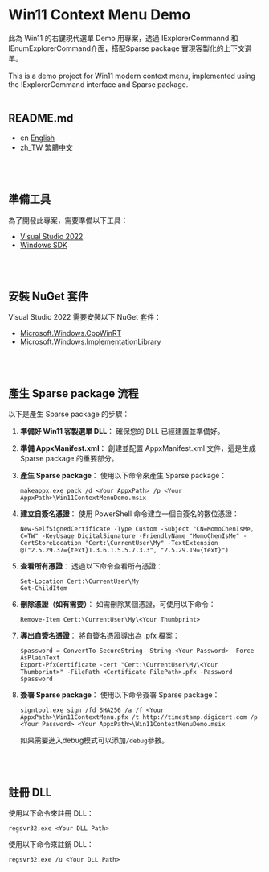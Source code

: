 # Win11 Context Menu Demo
此為 Win11 的右鍵現代選單 Demo 用專案，透過 IExplorerCommannd 和 IEnumExplorerCommand介面，搭配Sparse package 實現客製化的上下文選單。
<br>
<br>
This is a demo project for Win11 modern context menu, implemented using the IExplorerCommand interface and Sparse package.
<br>
<br>

## README.md
- en [English](Readme/README.en.md)
- zh_TW [繁體中文](Readme/README.zh_TW.md)
<br>
<br>

## 準備工具
為了開發此專案，需要準備以下工具：
- [Visual Studio 2022](https://visualstudio.microsoft.com/zh-hant/vs/whatsnew/)
- [Windows SDK](https://developer.microsoft.com/zh-tw/windows/downloads/windows-sdk/)
<br>
<br>

## 安裝 NuGet 套件
Visual Studio 2022 需要安裝以下 NuGet 套件：
- [Microsoft.Windows.CppWinRT](https://github.com/Microsoft/cppwinrt)
- [Microsoft.Windows.ImplementationLibrary](https://github.com/Microsoft/wil)
<br>
<br>

## 產生 Sparse package 流程
以下是產生 Sparse package 的步驟：

1. **準備好 Win11 客製選單 DLL**：
   確保您的 DLL 已經建置並準備好。

2. **準備 AppxManifest.xml**：
   創建並配置 AppxManifest.xml 文件，這是生成 Sparse package 的重要部分。

3. **產生 Sparse package**：
   使用以下命令來產生 Sparse package：
    ```
    makeappx.exe pack /d <Your AppxPath> /p <Your AppxPath>\Win11ContextMenuDemo.msix
    ```

4. **建立自簽名憑證**：
使用 PowerShell 命令建立一個自簽名的數位憑證：
    ```
    New-SelfSignedCertificate -Type Custom -Subject "CN=MomoChenIsMe, C=TW" -KeyUsage DigitalSignature -FriendlyName "MomoChenIsMe" -CertStoreLocation "Cert:\CurrentUser\My" -TextExtension @("2.5.29.37={text}1.3.6.1.5.5.7.3.3", "2.5.29.19={text}")
    ```

5. **查看所有憑證**：
透過以下命令查看所有憑證：
    ```
    Set-Location Cert:\CurrentUser\My
    Get-ChildItem
    ```

6. **刪除憑證（如有需要）**：
如需刪除某個憑證，可使用以下命令：
    ```
    Remove-Item Cert:\CurrentUser\My\<Your Thumbprint>
    ```

7. **導出自簽名憑證**：
將自簽名憑證導出為 .pfx 檔案：
    ```
    $password = ConvertTo-SecureString -String <Your Password> -Force -AsPlainText
    Export-PfxCertificate -cert "Cert:\CurrentUser\My\<Your Thumbprint>" -FilePath <Certificate FilePath>.pfx -Password $password
    ```

8. **簽署 Sparse package**：
使用以下命令簽署 Sparse package： 
    ```
    signtool.exe sign /fd SHA256 /a /f <Your AppxPath>\Win11ContextMenu.pfx /t http://timestamp.digicert.com /p <Your Password> <Your AppxPath>\Win11ContextMenuDemo.msix
    ```
    如果需要進入debug模式可以添加`/debug`參數。
<br>
<br>

## 註冊 DLL
使用以下命令來註冊 DLL：
```
regsvr32.exe <Your DLL Path>
```

使用以下命令來註銷 DLL：
```
regsvr32.exe /u <Your DLL Path>
```
